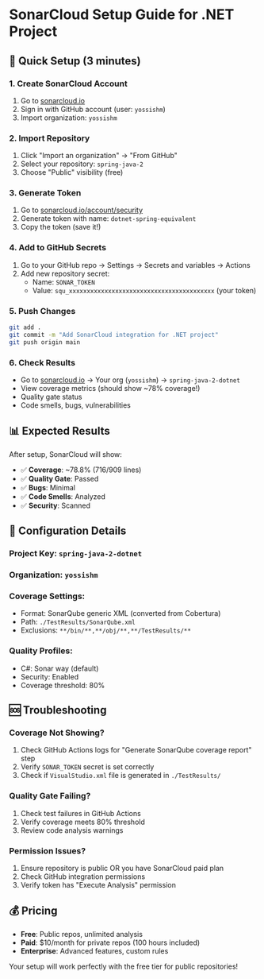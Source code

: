 # SonarCloud Setup Guide for .NET Project

## 🚀 Quick Setup (3 minutes)

### 1. Create SonarCloud Account
1. Go to [sonarcloud.io](https://sonarcloud.io)
2. Sign in with GitHub account (user: `yossishm`)
3. Import organization: `yossishm`

### 2. Import Repository
1. Click "Import an organization" → "From GitHub"
2. Select your repository: `spring-java-2`
3. Choose "Public" visibility (free)

### 3. Generate Token
1. Go to [sonarcloud.io/account/security](https://sonarcloud.io/account/security)
2. Generate token with name: `dotnet-spring-equivalent`
3. Copy the token (save it!)

### 4. Add to GitHub Secrets
1. Go to your GitHub repo → Settings → Secrets and variables → Actions
2. Add new repository secret:
   - Name: `SONAR_TOKEN`
   - Value: `squ_xxxxxxxxxxxxxxxxxxxxxxxxxxxxxxxxxxxxxxxxx` (your token)

### 5. Push Changes
```bash
git add .
git commit -m "Add SonarCloud integration for .NET project"
git push origin main
```

### 6. Check Results
- Go to [sonarcloud.io](https://sonarcloud.io) → Your org (`yossishm`) → `spring-java-2-dotnet`
- View coverage metrics (should show ~78% coverage!)
- Quality gate status
- Code smells, bugs, vulnerabilities

## 📊 Expected Results

After setup, SonarCloud will show:
- ✅ **Coverage**: ~78.8% (716/909 lines)
- ✅ **Quality Gate**: Passed
- ✅ **Bugs**: Minimal
- ✅ **Code Smells**: Analyzed
- ✅ **Security**: Scanned

## 🔧 Configuration Details

### Project Key: `spring-java-2-dotnet`
### Organization: `yossishm`

### Coverage Settings:
- Format: SonarQube generic XML (converted from Cobertura)
- Path: `./TestResults/SonarQube.xml`
- Exclusions: `**/bin/**,**/obj/**,**/TestResults/**`

### Quality Profiles:
- C#: Sonar way (default)
- Security: Enabled
- Coverage threshold: 80%

## 🆘 Troubleshooting

### Coverage Not Showing?
1. Check GitHub Actions logs for "Generate SonarQube coverage report" step
2. Verify `SONAR_TOKEN` secret is set correctly
3. Check if `VisualStudio.xml` file is generated in `./TestResults/`

### Quality Gate Failing?
1. Check test failures in GitHub Actions
2. Verify coverage meets 80% threshold
3. Review code analysis warnings

### Permission Issues?
1. Ensure repository is public OR you have SonarCloud paid plan
2. Check GitHub integration permissions
3. Verify token has "Execute Analysis" permission

## 💰 Pricing

- **Free**: Public repos, unlimited analysis
- **Paid**: $10/month for private repos (100 hours included)
- **Enterprise**: Advanced features, custom rules

Your setup will work perfectly with the free tier for public repositories!
